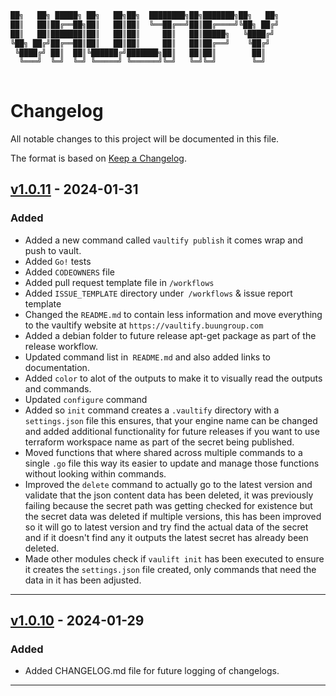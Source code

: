 <!-- // ########################################################################################
// # ██████╗ ██╗   ██╗██╗   ██╗███╗   ██╗     ██████╗ ██████╗  ██████╗ ██╗   ██╗██████╗   #
// # ██╔══██╗██║   ██║██║   ██║████╗  ██║    ██╔════╝ ██╔══██╗██╔═══██╗██║   ██║██╔══██╗  #
// # ██████╔╝██║   ██║██║   ██║██╔██╗ ██║    ██║  ███╗██████╔╝██║   ██║██║   ██║██████╔╝  #
// # ██╔══██╗██║   ██║██║   ██║██║╚██╗██║    ██║   ██║██╔══██╗██║   ██║██║   ██║██╔═══╝   #
// # ██████╔╝╚██████╔╝╚██████╔╝██║ ╚████║    ╚██████╔╝██║  ██║╚██████╔╝╚██████╔╝██║       #
// # ╚═════╝  ╚═════╝  ╚═════╝ ╚═╝  ╚═══╝     ╚═════╝ ╚═╝  ╚═╝ ╚═════╝  ╚═════╝ ╚═╝       #
// # Author: Sacha Roussakis-Notter														                            #
// # Project: Vaultify																	                                  #
// # Description: Easily push, pull and encrypt tofu and terraform statefiles from Vault. #
// ######################################################################################## -->

```bash
██╗   ██╗ █████╗ ██╗   ██╗██╗  ████████╗██╗███████╗██╗   ██╗
██║   ██║██╔══██╗██║   ██║██║  ╚══██╔══╝██║██╔════╝╚██╗ ██╔╝
██║   ██║███████║██║   ██║██║     ██║   ██║█████╗   ╚████╔╝ 
╚██╗ ██╔╝██╔══██║██║   ██║██║     ██║   ██║██╔══╝    ╚██╔╝  
 ╚████╔╝ ██║  ██║╚██████╔╝███████╗██║   ██║██║        ██║   
  ╚═══╝  ╚═╝  ╚═╝ ╚═════╝ ╚══════╝╚═╝   ╚═╝╚═╝        ╚═╝   
                                                            
```

# Changelog

All notable changes to this project will be documented in this file.

The format is based on [Keep a Changelog](https://keepachangelog.com/en/1.0.0/).


## [v1.0.11]([diff][1.0.10]) - 2024-01-31

### Added

- Added a new command called `vaultify publish` it comes wrap and push to vault.
- Added `Go!` tests
- Added `CODEOWNERS` file
- Added pull request template file in `/workflows`
- Added `ISSUE_TEMPLATE` directory under` /workflows` & issue report template
- Changed the `README.md` to contain less information and move everything to the vaultify website at `https://vaultify.buungroup.com`
- Added a debian folder to future release apt-get package as part of the release workflow.
- Updated command list in` README.md` and also added links to documentation.
- Added `color` to alot of the outputs to make it to visually read the outputs and commands.
- Updated `configure` command
- Added so `init` command creates a `.vaultify` directory with a `settings.json` file this ensures, that your engine name can be changed and added additional functionality for future releases if you want to use terraform workspace name as part of the secret being published.
- Moved functions that where shared across multiple commands to a single `.go` file this way its easier to update and manage those functions without looking within commands.
- Improved the `delete` command to actually go to the latest version and validate that the json content data has been deleted, it was previously failing because the secret path was getting checked for existence but the secret data was deleted if multiple versions, this has been improved so it will go to latest version and try find the actual data of the secret and if it doesn't find any it outputs the latest secret has already been deleted.
- Made other modules check if `vaulift init` has been executed to ensure it creates the `settings.json` file created, only commands that need the data in it has been adjusted.

---

## [v1.0.10]([diff][1.0.9]) - 2024-01-29

### Added

- Added CHANGELOG.md file for future logging of changelogs.

---